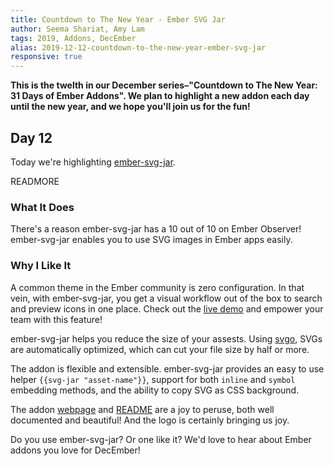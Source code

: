 ```yaml
---
title: Countdown to The New Year - Ember SVG Jar
author: Seema Shariat, Amy Lam
tags: 2019, Addons, DecEmber
alias: 2019-12-12-countdown-to-the-new-year-ember-svg-jar
responsive: true
---
```


**This is the twelth in our December series–"Countdown to The New Year: 31 Days of Ember Addons". We plan to highlight a new addon each day until the new year, and we hope you'll join us for the fun!**

## Day 12

Today we're highlighting [ember-svg-jar](https://www.emberobserver.com/addons/ember-svg-jar). 

READMORE

### What It Does

There's a reason ember-svg-jar has a 10 out of 10 on Ember Observer! ember-svg-jar enables you to use SVG images in Ember apps easily.

### Why I Like It

A common theme in the Ember community is zero configuration. In that vein, with ember-svg-jar, you get a visual workflow out of the box to search and preview icons in one place. Check out the [live demo](https://svgjar-demo.web.app/) and empower your team with this feature!

ember-svg-jar helps you reduce the size of your assests. Using [svgo](https://github.com/svg/svgo), SVGs are automatically optimized, which can cut your file size by half or more. 

The addon is flexible and extensible. ember-svg-jar provides an easy to use helper `{{svg-jar "asset-name"}}`, support for both `inline` and `symbol` embedding methods, and the ability to copy SVG as CSS background.

The addon [webpage](https://svgjar.web.app/) and [README](https://github.com/ivanvotti/ember-svg-jar) are a joy to peruse, both well documented and beautiful! And the logo is certainly bringing us joy.

Do you use ember-svg-jar? Or one like it? We'd love to hear about Ember addons you love for DecEmber!

